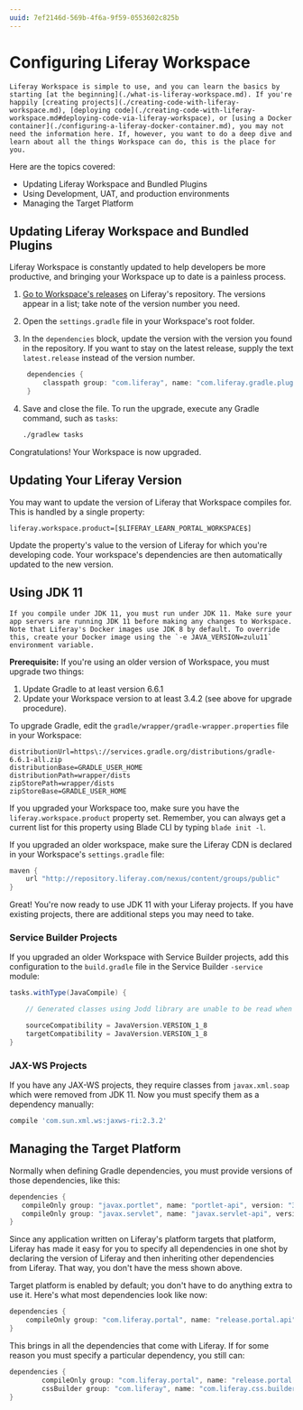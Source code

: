 ```yaml
---
uuid: 7ef2146d-569b-4f6a-9f59-0553602c825b
---
```

# Configuring Liferay Workspace

```{warning}
Liferay Workspace is simple to use, and you can learn the basics by starting [at the beginning](./what-is-liferay-workspace.md). If you're happily [creating projects](./creating-code-with-liferay-workspace.md), [deploying code](./creating-code-with-liferay-workspace.md#deploying-code-via-liferay-workspace), or [using a Docker container](./configuring-a-liferay-docker-container.md), you may not need the information here. If, however, you want to do a deep dive and learn about all the things Workspace can do, this is the place for you. 
```

Here are the topics covered: 

- Updating Liferay Workspace and Bundled Plugins
- Using Development, UAT, and production environments
- Managing the Target Platform

## Updating Liferay Workspace and Bundled Plugins

Liferay Workspace is constantly updated to help developers be more productive, and bringing your Workspace up to date is a painless process. 

1. [Go to Workspace's releases](https://repository-cdn.liferay.com/nexus/content/repositories/liferay-public-releases/com/liferay/com.liferay.gradle.plugins.workspace) on Liferay's repository. The versions appear in a list; take note of the version number you need. 
1. Open the `settings.gradle` file in your Workspace's root folder. 
1. In the `dependencies` block, update the version with the version you found in the repository. If you want to stay on the latest release, supply the text `latest.release` instead of the version number.

   ```groovy
    dependencies {
        classpath group: "com.liferay", name: "com.liferay.gradle.plugins.workspace", version: "[WORKSPACE_VERSION]"
    }
    ```

1. Save and close the file. To run the upgrade, execute any Gradle command, such as `tasks`: 

   ```bash
   ./gradlew tasks
   ```

Congratulations! Your Workspace is now upgraded. 

## Updating Your Liferay Version

You may want to update the version of Liferay that Workspace compiles for. This is handled by a single property: 

```properties
liferay.workspace.product=[$LIFERAY_LEARN_PORTAL_WORKSPACE$]
```

Update the property's value to the version of Liferay for which you're developing code. Your workspace's dependencies are then automatically updated to the new version. 

## Using JDK 11

```{note}
If you compile under JDK 11, you must run under JDK 11. Make sure your app servers are running JDK 11 before making any changes to Workspace. Note that Liferay's Docker images use JDK 8 by default. To override this, create your Docker image using the `-e JAVA_VERSION=zulu11` environment variable.
```

**Prerequisite:** If you're using an older version of Workspace, you must upgrade two things: 

1. Update Gradle to at least version 6.6.1
1. Update your Workspace version to at least 3.4.2 (see above for upgrade procedure). 

To upgrade Gradle, edit the `gradle/wrapper/gradle-wrapper.properties` file in your Workspace: 

```properties
distributionUrl=https\://services.gradle.org/distributions/gradle-6.6.1-all.zip
distributionBase=GRADLE_USER_HOME
distributionPath=wrapper/dists
zipStorePath=wrapper/dists
zipStoreBase=GRADLE_USER_HOME
```

If you upgraded your Workspace too, make sure you have the `liferay.workspace.product` property set. Remember, you can always get a current list for this property using Blade CLI by typing `blade init -l`.

If you upgraded an older workspace, make sure the Liferay CDN is declared in your Workspace's `settings.gradle` file: 

```groovy
maven {
	url "http://repository.liferay.com/nexus/content/groups/public"
}
```
Great! You're now ready to use JDK 11 with your Liferay projects. If you have existing projects, there are additional steps you may need to take. 

### Service Builder Projects

If you upgraded an older Workspace with Service Builder projects, add this configuration to the `build.gradle` file in the Service Builder `-service` module: 

```groovy
tasks.withType(JavaCompile) {

	// Generated classes using Jodd library are unable to be read when compiled against JDK 11

	sourceCompatibility = JavaVersion.VERSION_1_8
	targetCompatibility = JavaVersion.VERSION_1_8
}
```
### JAX-WS Projects

If you have any JAX-WS projects, they require classes from `javax.xml.soap` which were removed from JDK 11. Now you must specify them as a dependency manually: 


```groovy
compile 'com.sun.xml.ws:jaxws-ri:2.3.2'
```

## Managing the Target Platform

Normally when defining Gradle dependencies, you must provide versions of those dependencies, like this: 

```groovy
dependencies {
   compileOnly group: "javax.portlet", name: "portlet-api", version: "3.0.1"
   compileOnly group: "javax.servlet", name: "javax.servlet-api", version: "4.0.1"
}
```

Since any application written on Liferay's platform targets that platform, Liferay has made it easy for you to specify all dependencies in one shot by declaring the version of Liferay and then inheriting other dependencies from Liferay. That way, you don't have the mess shown above. 

Target platform is enabled by default; you don't have to do anything extra to use it. Here's what most dependencies look like now: 

```groovy
dependencies {
	compileOnly group: "com.liferay.portal", name: "release.portal.api"
}
```

This brings in all the dependencies that come with Liferay. If for some reason you must specify a particular dependency, you still can: 

```groovy
dependencies {
        compileOnly group: "com.liferay.portal", name: "release.portal.api"
        cssBuilder group: "com.liferay", name: "com.liferay.css.builder", version: "3.0.2"
}
```
